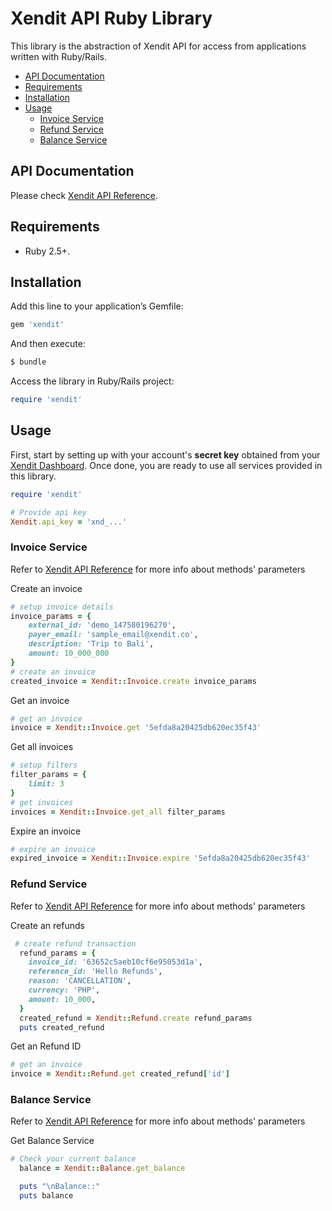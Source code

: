 # Xendit API Ruby Library

This library is the abstraction of Xendit API for access from applications written with Ruby/Rails.

<!-- toc -->

- [API Documentation](#api-documentation)
- [Requirements](#requirements)
- [Installation](#installation)
- [Usage](#usage)
  - [Invoice Service](#invoice-service)
  - [Refund Service](#refund-service)
  - [Balance Service](#refund-service)

<!-- tocstop -->

## API Documentation

Please check [Xendit API Reference](https://xendit.github.io/apireference/).

## Requirements

- Ruby 2.5+.

## Installation

Add this line to your application’s Gemfile:

```bash
gem 'xendit'
```

And then execute:

```bash
$ bundle
```

Access the library in Ruby/Rails project:

```ruby
require 'xendit'
```

## Usage

First, start by setting up with your account's **secret key** obtained from your [Xendit Dashboard](https://dashboard.xendit.co/settings/developers#api-keys).
Once done, you are ready to use all services provided in this library.

```ruby
require 'xendit'

# Provide api key
Xendit.api_key = 'xnd_...'
```

### Invoice Service

Refer to [Xendit API Reference](https://xendit.github.io/apireference/#invoices) for more info about methods' parameters

Create an invoice

```ruby
# setup invoice details
invoice_params = {
    external_id: 'demo_147580196270',
    payer_email: 'sample_email@xendit.co',
    description: 'Trip to Bali',
    amount: 10_000_000
}
# create an invoice
created_invoice = Xendit::Invoice.create invoice_params
```

Get an invoice

```ruby
# get an invoice
invoice = Xendit::Invoice.get '5efda8a20425db620ec35f43'
```

Get all invoices

```ruby
# setup filters
filter_params = {
    limit: 3
}
# get invoices
invoices = Xendit::Invoice.get_all filter_params
```

Expire an invoice

```ruby
# expire an invoice
expired_invoice = Xendit::Invoice.expire '5efda8a20425db620ec35f43'
```

### Refund Service

Refer to [Xendit API Reference](https://developers.xendit.co/api-reference/#refunds) for more info about methods' parameters

Create an refunds

```ruby
 # create refund transaction
  refund_params = {
    invoice_id: '63652c5aeb10cf6e95053d1a',
    reference_id: 'Hello Refunds',
    reason: 'CANCELLATION',
    currency: 'PHP',
    amount: 10_000,
  }
  created_refund = Xendit::Refund.create refund_params
  puts created_refund
```

Get an Refund ID

```ruby
# get an invoice
invoice = Xendit::Refund.get created_refund['id']
```

### Balance Service

Refer to [Xendit API Reference](https://developers.xendit.co/api-reference/#balances) for more info about methods' parameters

Get Balance Service

```ruby
# Check your current balance
  balance = Xendit::Balance.get_balance

  puts "\nBalance::"
  puts balance
```
